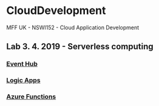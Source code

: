 # CloudDevelopment
MFF UK - NSWI152 - Cloud Application Development

## Lab 3. 4. 2019 - Serverless computing
### [Event Hub](https://github.com/vaclavek/CloudDevelopment/tree/master/Lab-2019-04-03/01_EventHubPublisher)
### [Logic Apps](https://github.com/vaclavek/CloudDevelopment/tree/master/Lab-2019-04-03/02_LogicApps)
### [Azure Functions](https://github.com/vaclavek/CloudDevelopment/tree/master/Lab-2019-04-03/03_AzureFunctions)